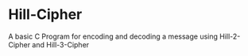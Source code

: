 # Hill-Cipher
A basic C Program for encoding and decoding a message using Hill-2-Cipher and Hill-3-Cipher
